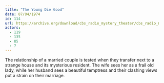 ```yaml
---
title: "The Young Die Good"
date: 07/04/1974
id: 114
url: https://archive.org/download/cbs_radio_mystery_theater/cbs_radio_mystery_theater-0101-0150.zip/cbs_radio_mystery_theater-0101-0150%2Fcbsrmt_0114_the_young_die_good.mp3
actors:
  - 119
  - 135
  - 85
  - 7
---
```

The relationship of a married couple is tested when they transfer next to a strange house and its mysterious resident. The wife sees her as a frail old lady, while her husband sees a beautiful temptress and their clashing views put a strain on their marriage.